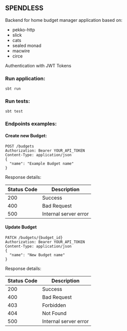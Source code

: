 ## SPENDLESS

Backend for home budget manager application based on:
- pekko-http
- slick
- cats
- sealed monad
- macwire
- circe

Authentication with JWT Tokens

### Run application:
```
sbt run
````

### Run tests:
```
sbt test
```

### Endpoints examples:

#### Create new Budget:
```
POST /budgets
Authorization: Bearer YOUR_API_TOKEN
Content-Type: application/json
{
  "name": "Example Budget name"
}
```
Response details:

| Status Code | Description            |
|-------------|------------------------|
| 200         | Success                |
| 400         | Bad Request            |
| 500         | Internal server error  |

#### Update Budget
```
PATCH /budgets/{budget_id}
Authorization: Bearer YOUR_API_TOKEN
Content-Type: application/json
{
  "name": "New Budget name"
}
```
Response details:

| Status Code | Description           |
|-------------|-----------------------|
| 200         | Success               |
| 400         | Bad Request           |
| 403         | Forbidden             |
| 404         | Not Found             |
| 500         | Internal server error |
